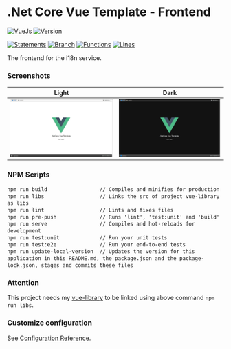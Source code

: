 # .Net Core Vue Template - Frontend

[![VueJs](https://img.shields.io/badge/Frontend-VueJs-green.svg)](https://vuejs.org/)
[![Version](https://img.shields.io/badge/Version-20.09.13--0-blue.svg)](./src/)

[![Statements](https://img.shields.io/badge/Statements-97.62%25-green.svg)](./tests/unit/)
[![Branch](https://img.shields.io/badge/Branch-100%25-green.svg)](./tests/unit/)
[![Functions](https://img.shields.io/badge/Functions-93.75%25-green.svg)](./tests/unit/)
[![Lines](https://img.shields.io/badge/Lines-97.48%25-green.svg)](./tests/unit/)

The frontend for the i18n service.

### Screenshots

| Light | Dark |
| ----- | ---- |
| ![light](./screenshots/light.jpg) | ![dark](./screenshots/dark.jpg) |

### NPM Scripts

```
npm run build                 // Compiles and minifies for production
npm run libs                  // Links the src of project vue-library as libs
npm run lint                  // Lints and fixes files
npm run pre-push              // Runs 'lint', 'test:unit' and 'build'
npm run serve                 // Compiles and hot-reloads for development
npm run test:unit             // Run your unit tests
npm run test:e2e              // Run your end-to-end tests
npm run update-local-version  // Updates the version for this application in this README.md, the package.json and the package-lock.json, stages and commits these files
```

### Attention

This project needs my [vue-library](https://github.com/JonasSchubert/vue-library) to be linked using above command `npm run libs`.

### Customize configuration

See [Configuration Reference](https://cli.vuejs.org/config/).

